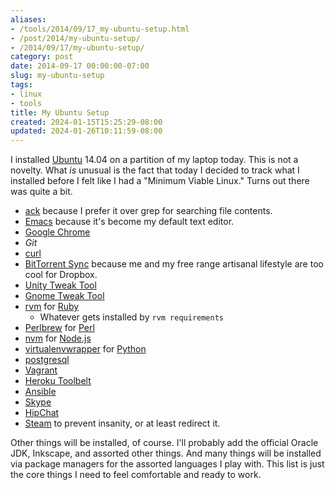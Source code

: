 ```yaml
---
aliases:
- /tools/2014/09/17_my-ubuntu-setup.html
- /post/2014/my-ubuntu-setup/
- /2014/09/17/my-ubuntu-setup/
category: post
date: 2014-09-17 00:00:00-07:00
slug: my-ubuntu-setup
tags:
- linux
- tools
title: My Ubuntu Setup
created: 2024-01-15T15:25:29-08:00
updated: 2024-01-26T10:11:59-08:00
---
```


I installed [Ubuntu](http://ubuntu.com) 14.04 on a partition of my laptop today. This is not a novelty. What *is* unusual is the fact that today I decided to track what I installed before I felt like I had a "Minimum Viable Linux." Turns out there was quite a bit.

<!--more-->

* [ack](http://beyondgrep.com/) because I prefer it over grep for searching file contents.
* [Emacs](../../../card/Emacs.md) because it's become my default text editor.
* [Google Chrome](https://chrome.google.com)
* *Git*
* [curl](http://curl.haxx.se/)
* [BitTorrent Sync](http://getsync.com/) because me and my free range artisanal lifestyle are too cool for Dropbox.
* [Unity Tweak Tool](https://apps.ubuntu.com/cat/applications/unity-tweak-tool/)
* [Gnome Tweak Tool](https://apps.ubuntu.com/cat/applications/gnome-tweak-tool/)
* [rvm](http://rvm.io) for [Ruby](../../../card/Ruby.md)
  * Whatever gets installed by `rvm requirements`
* [Perlbrew](http://perlbrew.pl) for [Perl](../../../card/Perl.md)
* [nvm](https://github.com/creationix/nvm) for [Node.js](../../../card/Node.js.md)
* [virtualenvwrapper](http://virtualenvwrapper.readthedocs.org/en/latest/) for [Python](../../../card/Python.md)
* [postgresql](http://www.postgresql.org/)
* [Vagrant](http://www.vagrantup.com/)
* [Heroku Toolbelt](https://devcenter.heroku.com/articles/getting-started-with-ruby#set-up)
* [Ansible](http://www.ansible.com/home)
* [Skype](http://www.skype.com/en/)
* [HipChat](https://www.hipchat.com/)
* [Steam](http://store.steampowered.com/) to prevent insanity, or at least redirect it.

Other things will be installed, of course. I'll probably add the official Oracle JDK, Inkscape, and assorted other things. And many things will be installed via package managers for the assorted languages I play with. This list is just the core things I need to feel comfortable and ready to work.
